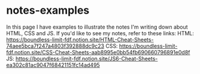 # notes-examples
In this page I have examples to illustrate the notes I'm writing down about HTML, CSS and JS. 
If you'd like to see my notes, refer to these links:
HTML: https://boundless-limit-fdf.notion.site/HTML-Cheat-Sheets-74aee5bca7f247a4803f392888dc9c23
CSS: https://boundless-limit-fdf.notion.site/CSS-Cheat-Sheets-aab8995e0bb54fb690660796891e0d8f
JS: https://boundless-limit-fdf.notion.site/JS6-Cheat-Sheets-ea302c81ac9047f68421151fc14ad495
